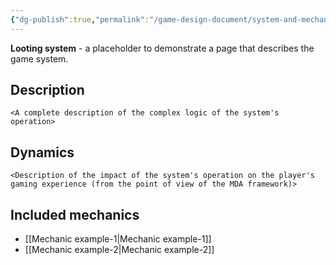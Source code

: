 ```yaml
---
{"dg-publish":true,"permalink":"/game-design-document/system-and-mechanics/systems/looting-system/"}
---
```


**Looting system** - a placeholder to demonstrate a page that describes the game system.

## Description
`<A complete description of the complex logic of the system's operation>`

## Dynamics 
`<Description of the impact of the system's operation on the player's gaming experience (from the point of view of the MDA framework)>`

## Included mechanics
- [[Mechanic example-1\|Mechanic example-1]]
- [[Mechanic example-2\|Mechanic example-2]]